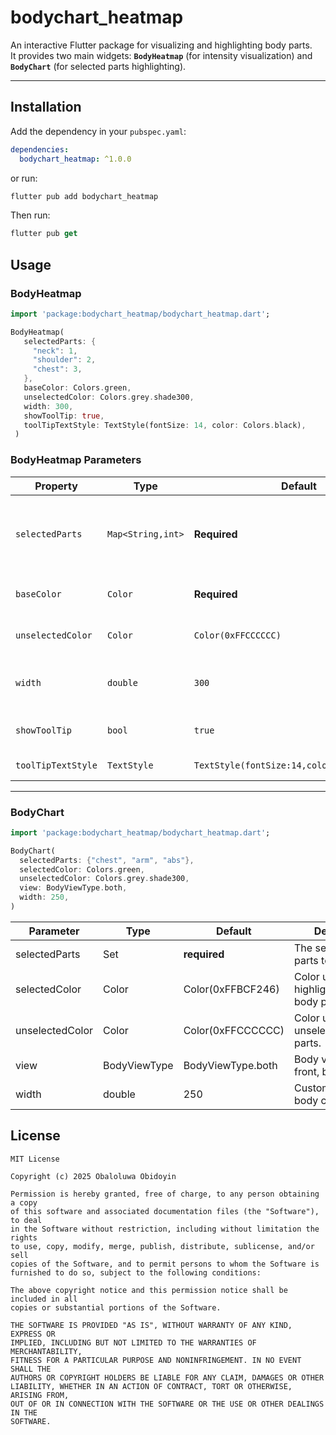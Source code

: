 # bodychart_heatmap

An interactive Flutter package for visualizing and highlighting body parts.  
It provides two main widgets: **`BodyHeatmap`** (for intensity visualization) and **`BodyChart`** (for selected parts highlighting).

---

## Installation

Add the dependency in your `pubspec.yaml`:

```yaml
dependencies:
  bodychart_heatmap: ^1.0.0
```

or run:

```dart
flutter pub add bodychart_heatmap
```

Then run:

```dart
flutter pub get
```

## Usage

### BodyHeatmap

```dart
import 'package:bodychart_heatmap/bodychart_heatmap.dart';

BodyHeatmap(
   selectedParts: {
     "neck": 1,
     "shoulder": 2,
     "chest": 3,
   },
   baseColor: Colors.green,
   unselectedColor: Colors.grey.shade300,
   width: 300,
   showToolTip: true,
   toolTipTextStyle: TextStyle(fontSize: 14, color: Colors.black),
 )
```

### BodyHeatmap Parameters


| Property            | Type              | Default                         | Description |
|---------------------|-------------------|---------------------------------|-------------|
| `selectedParts`     | `Map<String,int>` | **Required** | Body parts with intensity values (`1` = low, `2` = medium, `3` = high). |
| `baseColor`         | `Color`           | **Required**                   | Main color used for highlighting. |
| `unselectedColor`   | `Color`           | `Color(0xFFCCCCCC)`             | Color for unselected parts. |
| `width`             | `double`          | `300`                           | Custom width of the body heatmap widget |
| `showToolTip`       | `bool`            | `true`                          | Whether to show the legend/tooltip. |
| `toolTipTextStyle`  | `TextStyle`       | `TextStyle(fontSize:14,color:Colors.black)` | Style for tooltip labels. |


---

### BodyChart

```dart
import 'package:bodychart_heatmap/bodychart_heatmap.dart';

BodyChart(
  selectedParts: {"chest", "arm", "abs"},
  selectedColor: Colors.green,
  unselectedColor: Colors.grey.shade300,
  view: BodyViewType.both,
  width: 250,
)
```

| Parameter         | Type             | Default            | Description |
|-------------------|-----------------|--------------------|-------------|
| selectedParts     | Set<String>     | **required**       | The set of body parts to highlight. |
| selectedColor     | Color           | Color(0xFFBCF246)  | Color used for highlighted/selected body parts. |
| unselectedColor   | Color           | Color(0xFFCCCCCC)  | Color used for unselected body parts. |
| view              | BodyViewType    | BodyViewType.both  | Body view type: front, back, or both. |
| width             | double          | 250                | Custom width of the body chart widget. |

## License

```
MIT License

Copyright (c) 2025 Obaloluwa Obidoyin

Permission is hereby granted, free of charge, to any person obtaining a copy
of this software and associated documentation files (the "Software"), to deal
in the Software without restriction, including without limitation the rights
to use, copy, modify, merge, publish, distribute, sublicense, and/or sell
copies of the Software, and to permit persons to whom the Software is
furnished to do so, subject to the following conditions:

The above copyright notice and this permission notice shall be included in all
copies or substantial portions of the Software.

THE SOFTWARE IS PROVIDED "AS IS", WITHOUT WARRANTY OF ANY KIND, EXPRESS OR
IMPLIED, INCLUDING BUT NOT LIMITED TO THE WARRANTIES OF MERCHANTABILITY,
FITNESS FOR A PARTICULAR PURPOSE AND NONINFRINGEMENT. IN NO EVENT SHALL THE
AUTHORS OR COPYRIGHT HOLDERS BE LIABLE FOR ANY CLAIM, DAMAGES OR OTHER
LIABILITY, WHETHER IN AN ACTION OF CONTRACT, TORT OR OTHERWISE, ARISING FROM,
OUT OF OR IN CONNECTION WITH THE SOFTWARE OR THE USE OR OTHER DEALINGS IN THE
SOFTWARE.
```
